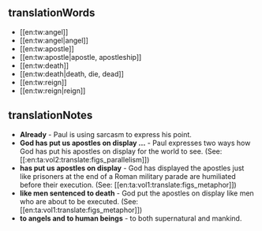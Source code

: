 ## translationWords

* [[en:tw:angel]]
* [[en:tw:angel|angel]]
* [[en:tw:apostle]]
* [[en:tw:apostle|apostle, apostleship]]
* [[en:tw:death]]
* [[en:tw:death|death, die, dead]]
* [[en:tw:reign]]
* [[en:tw:reign|reign]]

## translationNotes

* **Already** - Paul is using sarcasm to express his point.
* **God has put us apostles on display ...** - Paul expresses two ways how God has put his apostles on display for the world to see. (See: [[:en:ta:vol2:translate:figs_parallelism]])
* **has put us apostles on display** - God has displayed the apostles just like prisoners at the end of a  Roman military parade are humiliated before their execution. (See: [[en:ta:vol1:translate:figs_metaphor]])
* **like men sentenced to death** - God put the apostles on display like men who are about to be executed. (See: [[en:ta:vol1:translate:figs_metaphor]])
* **to angels and to human beings** - to both supernatural and mankind.
